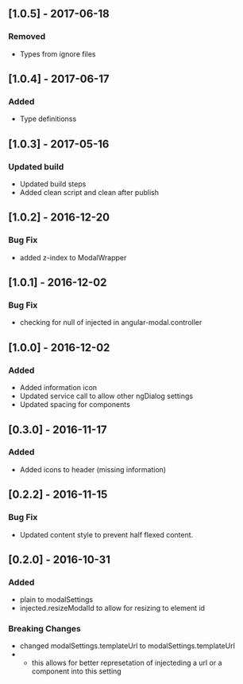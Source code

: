 ## [1.0.5] - 2017-06-18
### Removed
- Types from ignore files

## [1.0.4] - 2017-06-17
### Added
- Type definitionss

## [1.0.3] - 2017-05-16
### Updated build
- Updated build steps
- Added clean script and clean after publish

## [1.0.2] - 2016-12-20
### Bug Fix
- added z-index to ModalWrapper

## [1.0.1] - 2016-12-02
### Bug Fix
- checking for null of injected in angular-modal.controller

## [1.0.0] - 2016-12-02
### Added
- Added information icon
- Updated service call to allow other ngDialog settings
- Updated spacing for components

## [0.3.0] - 2016-11-17
### Added
- Added icons to header (missing information)

## [0.2.2] - 2016-11-15
### Bug Fix
- Updated content style to prevent half flexed content.

## [0.2.0] - 2016-10-31
### Added
- plain to modalSettings
- injected.resizeModalId to allow for resizing to element id

### Breaking Changes
- changed modalSettings.templateUrl to modalSettings.templateUrl
- - this allows for better represetation of injecteding a url or a component into this setting
